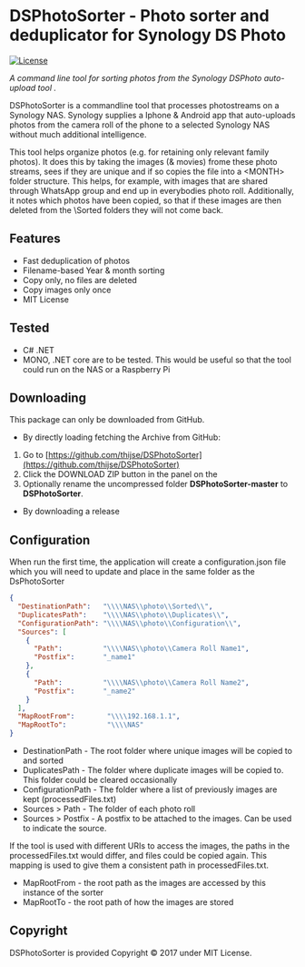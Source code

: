 DSPhotoSorter - Photo sorter and deduplicator for Synology DS Photo
====================

[![License](https://img.shields.io/badge/license-MIT%20License-blue.svg)](http://doge.mit-license.org)

*A command line tool for sorting photos from the Synology DSPhoto auto-upload tool .*

DSPhotoSorter is a commandline tool that processes photostreams on a Synology NAS. Synology supplies a Iphone & Android app that auto-uploads photos from the camera roll of the phone to a selected Synology NAS without much additional intelligence.

This tool helps organize photos (e.g. for retaining only relevant family photos). It does this by taking the images (& movies) frome these photo streams, sees if they are unique and if so copies the file into a <DestinationPath><YEAR>\<MONTH> folder structure. This helps, for example, with images that are shared through WhatsApp group and end up in everybodies photo roll.  Additionally, it notes which photos have been copied, so that if these images are then deleted from the <ROOT>\Sorted folders they will not come back.

## Features

* Fast deduplication of photos
* Filename-based Year & month sorting 
* Copy only, no files are deleted
* Copy images only once 
* MIT License

## Tested  

* C# .NET
* MONO, .NET core are to be tested. This would be useful so that the tool could run on the NAS or a Raspberry Pi

## Downloading

This package can only be downloaded from GitHub. 

- By directly loading fetching the Archive from GitHub: 
 1. Go to [https://github.com/thijse/DSPhotoSorter](https://github.com/thijse/DSPhotoSorter)
 2. Click the DOWNLOAD ZIP button in the panel on the
 3. Optionally rename the uncompressed folder **DSPhotoSorter-master** to **DSPhotoSorter**.

- By downloading a release

## Configuration

When run the first time, the application will create a configuration.json file which you will need to update and place in the same folder as the DsPhotoSorter

```json
{
  "DestinationPath":   "\\\\NAS\\photo\\Sorted\\",
  "DuplicatesPath":    "\\\\NAS\\photo\\Duplicates\\",
  "ConfigurationPath": "\\\\NAS\\photo\\Configuration\\",
  "Sources": [
    {
      "Path":          "\\\\NAS\\photo\\Camera Roll Name1",
      "Postfix":       "_name1"
    },
    {
      "Path":          "\\\\NAS\\photo\\Camera Roll Name2",
      "Postfix":       "_name2"
    }
  ],
  "MapRootFrom":        "\\\\192.168.1.1",
  "MapRootTo":          "\\\\NAS"
}
```

* DestinationPath   - The root folder where unique images will be copied to and sorted
* DuplicatesPath    - The folder where duplicate images will be copied to. This folder could be cleared occasionally
* ConfigurationPath - The folder where a list of previously images are kept (processedFiles.txt)
* Sources > Path    - The folder of each photo roll
* Sources > Postfix - A postfix to be attached to the images. Can be used to indicate the source. 

If the tool is used with different URIs to access the images, the paths in the processedFiles.txt would differ, and files could be copied again. This mapping is used to give them a consistent path in processedFiles.txt.

* MapRootFrom       - the root path as the images are accessed by this instance of the sorter
* MapRootTo         - the root path of how the images are stored 

## Copyright

DSPhotoSorter is provided Copyright © 2017 under MIT License.

